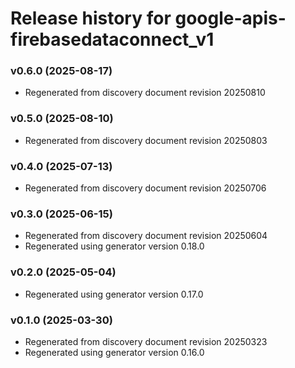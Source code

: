 # Release history for google-apis-firebasedataconnect_v1

### v0.6.0 (2025-08-17)

* Regenerated from discovery document revision 20250810

### v0.5.0 (2025-08-10)

* Regenerated from discovery document revision 20250803

### v0.4.0 (2025-07-13)

* Regenerated from discovery document revision 20250706

### v0.3.0 (2025-06-15)

* Regenerated from discovery document revision 20250604
* Regenerated using generator version 0.18.0

### v0.2.0 (2025-05-04)

* Regenerated using generator version 0.17.0

### v0.1.0 (2025-03-30)

* Regenerated from discovery document revision 20250323
* Regenerated using generator version 0.16.0

